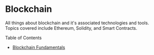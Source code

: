 # Blockchain

All things about blockchain and it's associated technologies and tools. Topics covered include Ethereum, Solidity, and Smart Contracts.

Table of Contents

- [Blockchain Fundamentals](blockchain-fundamentals/README.md)
